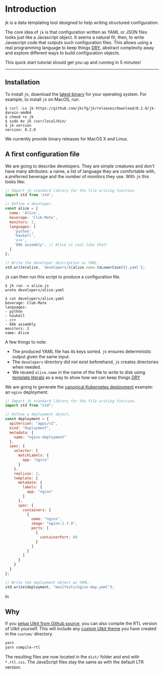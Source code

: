 # Introduction

<p class="uk-text-lead">jk is a data templating tool designed to help writing structured configuration.</p>

The core idea of `jk` is that configuration written as YAML or JSON files
looks just like a Javascript object. It seems a natural fit, then, to write
Javascript code that outputs such configuration files. This allows using a
real programming language to keep things [DRY][dry], abstract complexity away
and explore different ways to build configuration objects.

This quick start tutorial should get you up and running in 5 minutes!

[dry]: https://en.wikipedia.org/wiki/Don%27t_repeat_yourself

---

## Installation

To install `jk`, download the [latest binary][latest] for your operating
system. For example, to install `jk` on MacOS, run:

```console
$ curl -Lo jk https://github.com/jkcfg/jk/releases/download/0.2.0/jk-darwin-amd64
$ chmod +x jk
$ sudo mv jk /usr/local/bin/
$ jk version
version: 0.2.0
```

We currently provide binary releases for MacOS X and Linux.

[latest]: https://github.com/jkcfg/jk/releases/latest

## A first configuration file

We are going to describe developers. They are simple creatures and don't have
many attributes: a name, a list of language they are comfortable with, a
preferred beverage and the number of monitors they use. With `jk` this looks
like:

```javascript
// Import jk standard library for the file writing function.
import std from 'std';

// Define a developer.
const alice = {
  name: 'Alice',
  beverage: 'Club-Mate',
  monitors: 2,
  languages: [
    'python',
    'haskell',
    'c++',
    '68k assembly', // Alice is cool like that!
  ]
};

// Write the developer description as YAML.
std.write(alice, `developers/${alice.name.toLowerCase()}.yaml`);
```

`jk` can then run this script to produce a configuration file.

```console
$ jk run -v alice.js
wrote developers/alice.yaml

$ cat developers/alice.yaml
beverage: Club-Mate
languages:
- python
- haskell
- c++
- 68k assembly
monitors: 2
name: Alice
```

A few things to note:

- The produced YAML file has its keys sorted. `jk` ensures deterministic
  output given the same input.
- The `developers` directory did not exist beforehand, `jk` creates
  directories when needed.
- We reused `alice.name` in the name of the file to write to disk using
  [template literals][template] as a way to show how we can keep things
  [DRY][dry]

[template]: https://developer.mozilla.org/en-US/docs/Web/JavaScript/Reference/Template_literals

We are going to generate the [canonical Kubernetes deployment][k8s-nginx] example: an `nginx` deployment.

```javascript
// Import jk standard library for the file writing function.
import std from "std";

// Define a deployment object.
const deployment = {
  apiVersion: "apps/v1",
  kind: "Deployment",
  metadata: {
    name: "nginx-deployment"
  },
  spec: {
    selector: {
      matchLabels: {
        app: "nginx"
      }
    },
    replicas: 2,
    template: {
      metadata: {
        labels: {
          app: "nginx"
        }
      },
      spec: {
        containers: [
          {
            name: "nginx",
            image: "nginx:1.7.9",
            ports: [
              {
                containerPort: 80
              }
            ]
          }
        ]
      }
    }
  }
};

// Write the deployment object as YAML.
std.write(deployment, "manifests/nginx-dep.yaml");
```

[k8s-nginx]: https://kubernetes.io/docs/tasks/run-application/run-stateless-application-deployment/#creating-and-exploring-an-nginx-deployment

In

## Why

If you [setup UIkit from Github source](installation.md#compile-from-github-source), you can also compile the RTL version of UIkit yourself. This will include any [custom UIkit theme](less.md) you have created in the `custom/` directory.

```sh
yarn
yarn compile-rtl
```

The resulting files are now located in the `dist/` folder and end with `*.rtl.css`. The JavaScript files stay the same as with the default LTR version.
